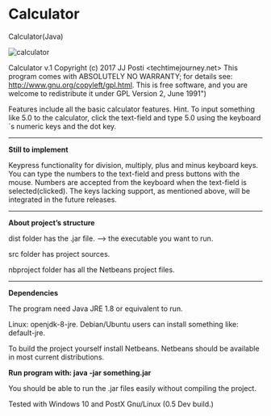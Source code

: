 # Calculator
Calculator(Java)

![calculator](https://user-images.githubusercontent.com/29865797/32137320-46303fce-bc26-11e7-8ce9-d1259aaf616d.jpg)

Calculator v.1 Copyright (c) 2017 JJ Posti <techtimejourney.net> This program comes with ABSOLUTELY NO WARRANTY; for details see: http://www.gnu.org/copyleft/gpl.html. This is free software, and you are welcome to redistribute it under GPL Version 2, June 1991")
 
Features include all the basic calculator features.
Hint. To input something like 5.0 to the calculator, click the text-field and type 5.0 using the keyboard´s numeric keys and the dot key.

_______________________________

<b>Still to implement</b> 

Keypress functionality for division, multiply, plus and minus keyboard keys.
You can type the numbers to the text-field and press buttons with the mouse. Numbers are accepted from the keyboard when the text-field is selected(clicked). The keys lacking support, as mentioned above, will be integrated in the future releases.

___________________________________

<b>About project’s structure</b>

dist folder has the .jar file. --> the executable you want to run. 

src folder has project sources. 

nbproject folder has all the Netbeans project files.

______________________________________

<b>Dependencies</b>

The program need Java JRE 1.8 or equivalent to run.

Linux: openjdk-8-jre. Debian/Ubuntu users can install something like: default-jre.

To build the project yourself install Netbeans. Netbeans should be available in most current distributions.

<b>Run program with: java -jar something.jar</b>

You should be able to run the .jar files easily without compiling the project.

Tested with Windows 10 and PostX Gnu/Linux (0.5 Dev build.)

